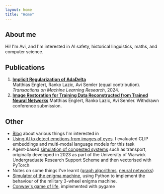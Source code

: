 ```yaml
---
layout: home
title: "Home"
---
```


## About me

Hi! I'm Avi, and I'm interested in AI safety, historical linguistics, maths, and computer science.

## Publications
1. **[Implicit Regularization of AdaDelta](https://openreview.net/pdf?id=nm40lbbwoR)**  
 Matthias Englert, Ranko Lazic, Avi Semler (equal contribution). *Transactions on Machine Learning Research*, 2024.
2. **[Image Restoration for Training Data Reconstructed from Trained Neural Networks](https://openreview.net/forum?id=x0h4H1WHXk)**
 Matthias Englert, Ranko Lazic, Avi Semler. Withdrawn conference submission.

## Other 
 - [Blog](https://manateeofmanatees.substack.com/) about various things I'm interested in
 - [Using AI to detect emotions from images of eyes](https://substack.com/@manateeofmanatees/p-145666394). I evaluated CLIP embeddings and multi-modal language models for this task
 - Agent-based [simulation of congested systems](https://github.com/avisemler/vectorised_q_learning) such as transport, originally developed in 2023 as part of the University of Warwick Undergraduate Research Support Scheme and then vectorised with PyTorch
 - Notes on some things I've learnt ([graph algorithms](/files/graphtheory.pdf), [neural networks](/nnnotes/))
 - [Simulator of the enigma machine](https://github.com/avisemler/enigma_simulator), using Python to implement the behaviour of the military 3-wheel enigma machine.
 - [Conway's game of life](https://github.com/avisemler/game_of_life), implemented with pygame


